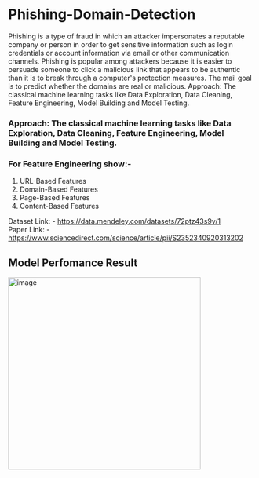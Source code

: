 # Phishing-Domain-Detection

Phishing is a type of fraud in which an attacker impersonates a reputable company or person in order to get sensitive information such as login credentials or account information via email or other communication channels. Phishing is popular among attackers because it is easier to persuade someone to click a malicious link that appears to be authentic than it is to break through a computer's protection measures. The mail goal is to predict whether the domains are real or malicious. Approach: The classical machine learning tasks like Data Exploration, Data Cleaning, Feature Engineering, Model Building and Model Testing.

### Approach: The classical machine learning tasks like Data Exploration, Data Cleaning, Feature Engineering, Model Building and Model Testing.

### For Feature Engineering show:-

1. URL-Based Features
2. Domain-Based Features
3. Page-Based Features
4. Content-Based Features

Dataset Link: - https://data.mendeley.com/datasets/72ptz43s9v/1 
<br>
Paper Link: - https://www.sciencedirect.com/science/article/pii/S2352340920313202

## Model Perfomance Result 
<img width="392" alt="image" src="https://user-images.githubusercontent.com/69419106/201700690-3c04428d-36bc-41ef-a3e3-d2bca86f6423.png">
